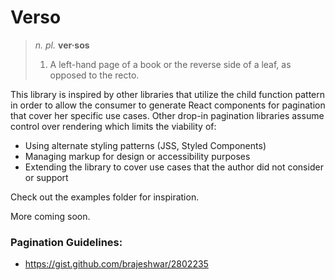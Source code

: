 # Verso

> _n. pl._ **ver·sos**
> 1. A left-hand page of a book or the reverse side of a leaf, as opposed to the recto.

This library is inspired by other libraries that utilize the child function pattern in order to allow the consumer to generate React components for pagination that cover her specific use cases. Other drop-in pagination libraries assume control over rendering which limits the viability of:
- Using alternate styling patterns (JSS, Styled Components)
- Managing markup for design or accessibility purposes
- Extending the library to cover use cases that the author did not consider or support

Check out the examples folder for inspiration.

More coming soon.

### Pagination Guidelines:
- https://gist.github.com/brajeshwar/2802235


